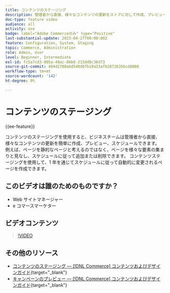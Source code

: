 ```yaml
---
title: コンテンツのステージング
description: 管理者から直接、様々なコンテンツの更新をストアに対して作成、プレビュー、スケジュールする方法を説明します。
doc-type: feature video
audience: all
activity: use
badge: label="Adobe Commerceのみ" type="Positive"
last-substantial-update: 2023-04-27T00:00:00Z
feature: Configuration, System, Staging
topic: Commerce, Administration
role: Admin, User
level: Beginner, Intermediate
exl-id: fc5a7cd3-905a-49ac-86b8-215dd8c36d73
source-git-commit: 404d2708a6d540d6fb19a33afb20726356cd8000
workflow-type: tm+mt
source-wordcount: '142'
ht-degree: 0%

---
```


# コンテンツのステージング

{{ee-feature}}

コンテンツのステージングを使用すると、ビジネスチームは管理者から直接、様々なコンテンツの更新を簡単に作成、プレビュー、スケジュールできます。 例えば、ページを静的なページと考えるのではなく、ページを様々な要素の集まりと見なし、スケジュールに従って追加または削除できます。 コンテンツステージングを使用して、1 年を通じてスケジュールに従って自動的に変更されるページを作成できます。

## このビデオは誰のためのものですか？

- Web サイトマネージャー
- e コマースマーケター

## ビデオコンテンツ

>[!VIDEO](https://video.tv.adobe.com/v/343784?quality=12&learn=on)

## その他のリソース

- [コンテンツのステージング — [!DNL Commerce] コンテンツおよびデザインガイド](https://experienceleague.adobe.com/docs/commerce-admin/content-design/staging/content-staging.html){target="_blank"}
- [キャンペーンのプレビュー — [!DNL Commerce] コンテンツおよびデザインガイド](https://experienceleague.adobe.com/docs/commerce-admin/content-design/staging/content-staging-preview.html){target="_blank"}
